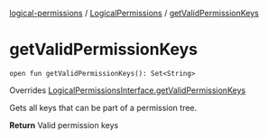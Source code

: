 [logical-permissions](../index.md) / [LogicalPermissions](index.md) / [getValidPermissionKeys](.)

# getValidPermissionKeys

`open fun getValidPermissionKeys(): Set<String>`

Overrides [LogicalPermissionsInterface.getValidPermissionKeys](../-logical-permissions-interface/get-valid-permission-keys.md)

Gets all keys that can be part of a permission tree.

**Return**
Valid permission keys


